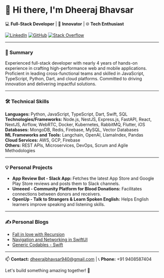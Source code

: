 # 👋 Hi there, I'm Dheeraj Bhavsar

💻 **Full-Stack Developer** | 🚀 **Innovator** | 🌐 **Tech Enthusiast**

[![LinkedIn](https://img.shields.io/badge/LinkedIn-blue?style=flat-square&logo=linkedin&labelColor=blue&link=https://www.linkedin.com/in/bhavsardheeraj/)](https://www.linkedin.com/in/bhavsardheeraj/)
[![GitHub](https://img.shields.io/badge/GitHub-333?style=flat-square&logo=github&labelColor=333&link=https://github.com/BhavsarDheeraj)](https://github.com/BhavsarDheeraj)
[![Stack Overflow](https://img.shields.io/badge/Stack%20Overflow-FE7A16?style=flat-square&logo=stack-overflow&labelColor=FE7A16&link=https://stackoverflow.com/users/7688783/dheeraj-bhavsar)](https://stackoverflow.com/users/7688783/dheeraj-bhavsar)

---

### 📝 Summary

Experienced full-stack developer with nearly 4 years of hands-on experience in crafting high-performance web and mobile applications. Proficient in leading cross-functional teams and skilled in JavaScript, TypeScript, Python, Dart, and cloud platforms. Committed to driving innovation and delivering impactful solutions.

---

### 🛠️ Technical Skills

**Languages:** Python, JavaScript, TypeScript, Dart, Swift, SQL  
**Technologies/Frameworks:** Node.js, NestJS, Express.js, FastAPI, React, NextJS, Airflow, WebRTC, Docker, Kubernetes, RabbitMQ, Flutter, iOS  
**Databases:** MongoDB, Redis, Firebase, MySQL, Vector Databases  
**ML Frameworks and Tools:** Langchain, OpenAI, LlamaIndex, Pandas  
**Cloud Services:** AWS, GCP, Firebase  
**Others:** REST APIs, Microservices, DevOps, Scrum and Agile Methodologies  

---

### 💡 Personal Projects

- **App Review Bot - Slack App:** Fetches the latest App Store and Google Play Store reviews and posts them to Slack channels.
- **Umeeed - Community Platform for Blood Donations:** Facilitates connections between donors and receivers.
- **OpenUp - Talk to Strangers & Learn Spoken English:** Helps English learners improve speaking and listening skills.

---

### ✍️ Personal Blogs

- [Fall in love with Recursion](https://www.linkedin.com/pulse/fall-love-recursion-dheeraj-bhavsar/)
- [Navigation and Networking in SwiftUI](https://www.linkedin.com/pulse/navigation-networking-swiftui-dheeraj-bhavsar/)
- [Generic Codables - Swift](https://www.linkedin.com/pulse/generic-codables-swift-dheeraj-bhavsar/)

---

📫 **Contact:** [dheerajbhavsar940@gmail.com](mailto:dheerajbhavsar940@gmail.com) | 📞 **Phone:** +91 9408587404

Let's build something amazing together! 🚀

